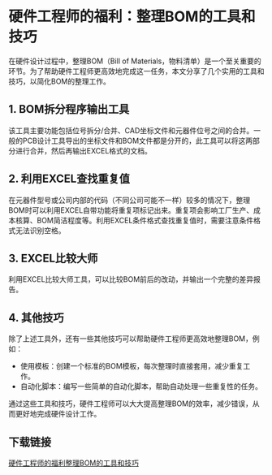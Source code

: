 # 硬件工程师的福利：整理BOM的工具和技巧

在硬件设计过程中，整理BOM（Bill of Materials，物料清单）是一个至关重要的环节。为了帮助硬件工程师更高效地完成这一任务，本文分享了几个实用的工具和技巧，以简化BOM的整理工作。

## 1. BOM拆分程序输出工具

该工具主要功能包括位号拆分/合并、CAD坐标文件和元器件位号之间的合并。一般的PCB设计工具导出的坐标文件和BOM文件都是分开的，此工具可以将这两部分进行合并，然后再输出EXCEL格式的文档。

## 2. 利用EXCEL查找重复值

在元器件型号或公司内部的代码（不同公司可能不一样）较多的情况下，整理BOM时可以利用EXCEL自带功能将重复项标记出来。重复项会影响工厂生产、成本核算、BOM简洁程度等。利用EXCEL条件格式查找重复值时，需要注意条件格式无法识别空格。

## 3. EXCEL比较大师

利用EXCEL比较大师工具，可以比较BOM前后的改动，并输出一个完整的差异报告。

## 4. 其他技巧

除了上述工具外，还有一些其他技巧可以帮助硬件工程师更高效地整理BOM，例如：
- 使用模板：创建一个标准的BOM模板，每次整理时直接套用，减少重复工作。
- 自动化脚本：编写一些简单的自动化脚本，帮助自动处理一些重复性的任务。

通过这些工具和技巧，硬件工程师可以大大提高整理BOM的效率，减少错误，从而更好地完成硬件设计工作。

## 下载链接

[硬件工程师的福利整理BOM的工具和技巧](https://pan.quark.cn/s/ad29df7f3659)